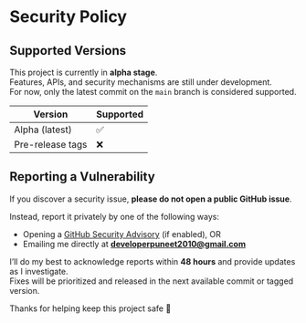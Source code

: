 # Security Policy

## Supported Versions

This project is currently in **alpha stage**.  
Features, APIs, and security mechanisms are still under development.  
For now, only the latest commit on the `main` branch is considered supported.  

| Version | Supported          |
| ------- | ------------------ |
| Alpha (latest) | :white_check_mark: |
| Pre-release tags | :x:                |

## Reporting a Vulnerability

If you discover a security issue, **please do not open a public GitHub issue**.  

Instead, report it privately by one of the following ways:  
- Opening a [GitHub Security Advisory](https://docs.github.com/en/code-security/security-advisories/repository-security-advisories/creating-a-security-advisory) (if enabled), OR  
- Emailing me directly at **developerpuneet2010@gmail.com**  

I’ll do my best to acknowledge reports within **48 hours** and provide updates as I investigate.  
Fixes will be prioritized and released in the next available commit or tagged version.  

Thanks for helping keep this project safe 🙏
